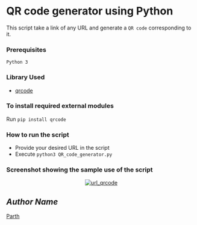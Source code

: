 # QR code generator using Python
This script take a link of any URL and generate a `QR code` corresponding to it.
### Prerequisites
`Python 3`
### Library Used
* [qrcode](https://github.com/lincolnloop/python-qrcode)

### To install required external modules
Run `pip install qrcode` 

### How to run the script
- Provide your desired URL in the script
- Execute `python3 QR_code_generator.py`

### Screenshot showing the sample use of the script
<p align="center">
  <a href="output 1.png"><img src="https://user-images.githubusercontent.com/85709371/151921721-132e76c1-1604-49ad-9234-1ef3cc9ac45b.png" alt="url_qrcode"></a>
</p>

## *Author Name*
[Parth](https://github.com/parth-p1702)

